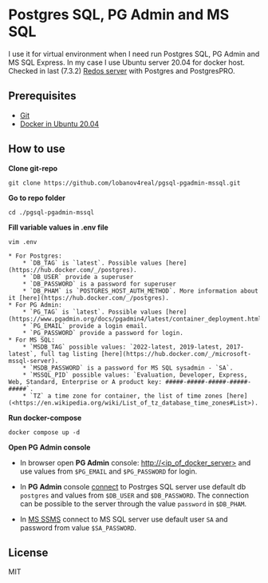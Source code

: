 # Postgres SQL, PG Admin and MS SQL

I use it for virtual environment when I need run Postgres SQL, PG Admin and MS SQL Express. In my case I use Ubuntu server 20.04 for docker host.
Checked in last (7.3.2) [Redos server](https://redos.red-soft.ru/product/downloads/) with Postgres and PostgresPRO.

## Prerequisites

- [Git](https://git-scm.com/downloads)
- [Docker in Ubuntu 20.04](https://github.com/lobanov4real/installation-guiedes/blob/main/install_docker_ubuntu_20-04.md)

## How to use

**Clone git-repo**

```shell
git clone https://github.com/lobanov4real/pgsql-pgadmin-mssql.git
```

**Go to repo folder**

```shell
cd ./pgsql-pgadmin-mssql
```

**Fill variable values in **.env** file**

```shell
vim .env
```

    * For Postgres:
        * `DB_TAG` is `latest`. Possible values [here](https://hub.docker.com/_/postgres).
        * `DB_USER` provide a superuser
        * `DB_PASSWORD` is a password for superuser
        * `DB_PHAM` is `POSTGRES_HOST_AUTH_METHOD`. More information about it [here](https://hub.docker.com/_/postgres).
    * For PG Admin:
        * `PG_TAG` is `latest`. Possible values [here](https://www.pgadmin.org/docs/pgadmin4/latest/container_deployment.html)
        * `PG_EMAIL` provide a login email.
        * `PG_PASSWORD` provide a password for login.
    * For MS SQL:
        * `MSDB_TAG` possible values: `2022-latest, 2019-latest, 2017-latest`, full tag listing [here](https://hub.docker.com/_/microsoft-mssql-server).
        * `MSDB_PASSWORD` is a password for MS SQL sysadmin - `SA`.
        * `MSSQL_PID` possible values: `Evaluation, Developer, Express, Web, Standard, Enterprise or A product key: #####-#####-#####-#####-#####`.
        * `TZ` a time zone for container, the list of time zones [here](<https://en.wikipedia.org/wiki/List_of_tz_database_time_zones#List>).

**Run docker-compose**

```shell
docker compose up -d
```

**Open PG Admin console**

- In browser open **PG Admin** console: [http://<ip_of_docker_server>](https://github.com/lobanov4real/pgsql-pgadmin-mssql/blob/master/README.md#how-to-use) and use values from `$PG_EMAIL` and `$PG_PASSWORD` for login.

- In **PG Admin** console [connect](https://www.pgadmin.org/docs/pgadmin4/development/connecting.html) to Postrges SQL server use default db `postgres` and values from `$DB_USER` and `$DB_PASSWORD`. The connection can be possible to the server through the value ``password`` in `$DB_PHAM`.

- In [MS SSMS](https://learn.microsoft.com/ru-ru/sql/ssms/download-sql-server-management-studio-ssms?view=sql-server-ver16) connect to MS SQL server use default user `SA` and password from value `$SA_PASSWORD`.

## License

MIT
